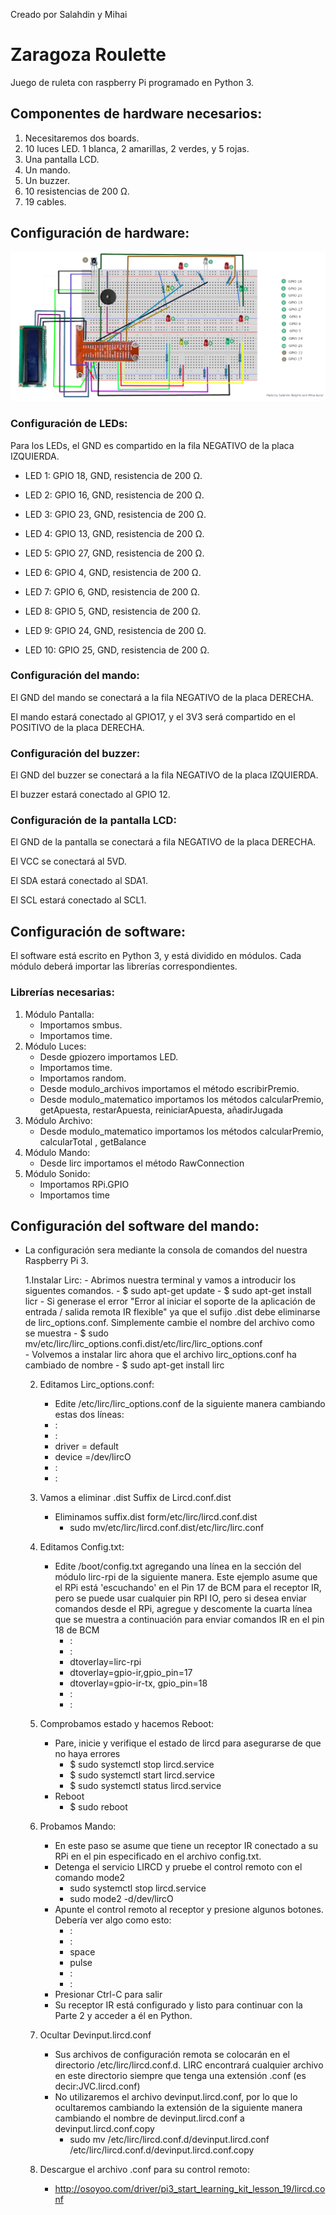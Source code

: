 Creado por Salahdin y Mihai
# Zaragoza Roulette
Juego de ruleta con raspberry Pi programado en Python 3.

## Componentes de hardware necesarios:

1. Necesitaremos dos boards.
2. 10 luces LED. 1 blanca, 2 amarillas, 2 verdes, y 5 rojas.
3. Una pantalla LCD.
4. Un mando.
5. Un buzzer.
6. 10 resistencias de 200 Ω.
7. 19 cables.

## Configuración de hardware:



![Hardware](/Untitledproyecto.png)



### Configuración de LEDs:

Para los LEDs, el GND es compartido en la fila NEGATIVO de la placa IZQUIERDA.

- LED 1: GPIO 18, GND, resistencia de 200 Ω.

- LED 2: GPIO 16, GND, resistencia de 200 Ω.

- LED 3: GPIO 23, GND, resistencia de 200 Ω.

- LED 4: GPIO 13, GND, resistencia de 200 Ω.

- LED 5: GPIO 27, GND, resistencia de 200 Ω.

- LED 6: GPIO 4, GND, resistencia de 200 Ω.

- LED 7: GPIO 6, GND, resistencia de 200 Ω.

- LED 8: GPIO 5, GND, resistencia de 200 Ω.

- LED 9: GPIO 24, GND, resistencia de 200 Ω.

- LED 10: GPIO 25, GND, resistencia de 200 Ω.


### Configuración del mando:

El GND del mando se conectará a la fila NEGATIVO de la placa DERECHA.

El mando estará conectado al GPIO17, y el 3V3 será compartido en el POSITIVO de la placa DERECHA.

### Configuración del buzzer:

El GND del buzzer se conectará a la fila NEGATIVO de la placa IZQUIERDA.

El buzzer estará conectado al GPIO 12.

### Configuración de la pantalla LCD:

El GND de la pantalla se conectará a fila NEGATIVO de la placa DERECHA.

El VCC se conectará al 5VD.

El SDA estará conectado al SDA1.

El SCL estará conectado al SCL1.


## Configuración de software:

El software está escrito en Python 3, y está dividido en módulos. Cada módulo deberá importar las librerías correspondientes.

### Librerías necesarias:

1. Módulo Pantalla: 
    - Importamos smbus.
    - Importamos time.
2. Módulo Luces:
    - Desde gpiozero importamos LED.
    - Importamos time.
    - Importamos random.
    - Desde modulo_archivos importamos el método escribirPremio.
    - Desde modulo_matematico importamos los métodos calcularPremio, getApuesta, restarApuesta, reiniciarApuesta, añadirJugada
3. Módulo Archivo:
    - Desde modulo_matematico importamos los métodos calcularPremio, calcularTotal , getBalance
4. Módulo Mando:
    - Desde lirc importamos el método RawConnection
5. Módulo Sonido:
    - Importamos RPi.GPIO
    - Importamos time


## Configuración del software del mando:

- La configuración sera mediante la consola de comandos del nuestra Raspberry Pi 3.

    1.Instalar Lirc:
        - Abrimos nuestra terminal y vamos a introducir los siguentes comandos.
            - $ sudo apt-get update
            - $ sudo apt-get install licr
        - Si generase el error "Error al iniciar el soporte de la aplicación de entrada / salida remota IR flexible" ya que el sufijo .dist debe eliminarse de lirc_options.conf. Simplemente cambie el
          nombre del archivo como se muestra
            - $ sudo mv/etc/lirc/lirc_options.confi.dist/etc/lirc/lirc_options.conf    
        - Volvemos a instalar lirc ahora que el archivo lirc_options.conf ha cambiado de nombre
            - $ sudo apt-get install lirc
    
    2. Editamos Lirc_options.conf:
        - Edite /etc/lirc/lirc_options.conf de la siguiente manera cambiando estas dos líneas:
        - :
        - :
        - driver = default
        - device =/dev/lircO
        - :
        - :
    3.  Vamos a eliminar .dist Suffix de Lircd.conf.dist
        - Eliminamos suffix.dist form/etc/lirc/lircd.conf.dist
            - sudo mv/etc/lirc/lircd.conf.dist/etc/lirc/lirc.conf
 
    4. Editamos Config.txt:
        - Edite /boot/config.txt agregando una línea en la sección del módulo lirc-rpi de la siguiente manera. Este ejemplo asume que el RPi está 'escuchando' en el Pin 17 de BCM para el receptor IR, pero se puede
          usar cualquier pin RPI IO, pero si desea enviar comandos desde el RPi, agregue y descomente la cuarta línea que se muestra a continuación para enviar comandos IR en el pin 18 de BCM
            - :
            - :
            - dtoverlay=lirc-rpi
            - dtoverlay=gpio-ir,gpio_pin=17
            - dtoverlay=gpio-ir-tx, gpio_pin=18
            - :
            - :

    5. Comprobamos estado y hacemos Reboot:
        - Pare, inicie y verifique el estado de lircd para asegurarse de que no haya errores
            - $ sudo systemctl stop lircd.service
            - $ sudo systemctl start lircd.service
            - $ sudo systemctl status lircd.service
        - Reboot
            - $ sudo reboot

    6. Probamos Mando:
        - En este paso se asume que tiene un receptor IR conectado a su RPi en el pin especificado en el archivo config.txt.
        - Detenga el servicio LIRCD y pruebe el control remoto con el comando mode2
            - sudo systemctl stop lircd.service
            - sudo mode2 -d/dev/lircO
        - Apunte el control remoto al receptor y presione algunos botones. Debería ver algo como esto:
            - :
            - :
            - space 
            - pulse
            - :
            - :
        - Presionar Ctrl-C para salir
        - Su receptor IR está configurado y listo para continuar con la Parte 2 y acceder a él en Python.

    7. Ocultar Devinput.lircd.conf
        - Sus archivos de configuración remota se colocarán en el directorio /etc/lirc/lircd.conf.d. LIRC encontrará cualquier archivo en este directorio siempre que tenga una extensión .conf (es decir:JVC.lircd.conf)
        - No utilizaremos el archivo devinput.lircd.conf, por lo que lo ocultaremos cambiando la extensión de la siguiente manera cambiando el nombre de devinput.lircd.conf a devinput.lircd.conf.copy
            - sudo mv /etc/lirc/lircd.conf.d/devinput.lircd.conf /etc/lirc/lircd.conf.d/devinput.lircd.conf.copy

    8. Descargue el archivo .conf para su control remoto:
        - http://osoyoo.com/driver/pi3_start_learning_kit_lesson_19/lircd.conf

    
